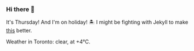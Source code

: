 ### Hi there :wave:

It's Thursday! And I'm on holiday! :desert_island: I might be fighting with Jekyll to make [this](https://swissclubtoronto.ca) better.

Weather in Toronto: clear, at +4°C.

